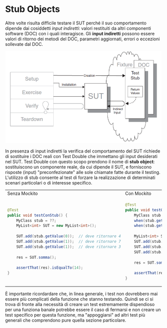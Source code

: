 # Stub Objects

Altre volte risulta difficile testare il SUT perché il suo comportamento dipende dai cosiddetti _input indiretti_: valori restituiti da altri componenti software (DOC) con i quali interagisce.
Gli **input indiretti** possono essere valori di ritorno dei metodi del DOC, parametri aggiornati, errori o eccezioni sollevate dal DOC.

![Stub object](/assets/10_stub-object.png)

In presenza di input indiretti la verifica del comportamento del SUT richiede di sostituire i DOC reali con Test Double che immettano gli input desiderati nel SUT.
Test Double con questo scopo prendono il nome di **stub object**: sostituiscono un componente reale, da cui dipende il SUT, e forniscono risposte (input) "preconfezionate" alle sole chiamate fatte durante il testing.
L'utilizzo di stub consente al test di forzare la realizzazione di determinati scenari particolari o di interesse specifico.

<table>
<tbody>
<tr>
<td>Senza Mockito</td>
<td>Con Mockito</td>
</tr>
<tr>
<td>
<div markdown="1">

```java
@Test
public void testConStub() {
    MyClass stub = ??;
    MyList<int> SUT = new MyList<int>();

    SUT.add(stub.getValue(0));  // deve ritornare 4
    SUT.add(stub.getValue(1));  // deve ritornare 7
    SUT.add(stub.getValue(1));  // deve ritornare 3
        
    res = SUT.somma();
    
    assertThat(res).isEqualTo(14);
}
```

</div>
</td>
<td>
<div markdown="1">

```java
@Test
public void testConStub() {
    MyClass stub = mock(MyClass.class);
    when(stub.getValue(0)).thenReturn(4);
    when(stub.getValue(1)).thenReturn(7, 3);
    
    MyList<int> SUT = new MyList<int>();
    SUT.add(stub.getValue(0));  // deve ritornare 4
    SUT.add(stub.getValue(1));  // deve ritornare 7
    SUT.add(stub.getValue(1));  // deve ritornare 3
        
    res = SUT.somma();
    
    assertThat(res).isEqualTo(14);
}
```

</div>
</td>
</tr>
</tbody>
</table>

È importante ricordardare che, in linea generale, i test non dovrebbero mai essere più complicati della funzione che stanno testando. Quindi se ci si trova di fronte alla necessità di creare un test estremamente dispendioso per una funziona banale potrebbe essere il caso di fermarsi e non creare un test specifico per questa funzione, ma "appoggiarsi" ad altri test più generali che comprendono pure quella sezione particolare.